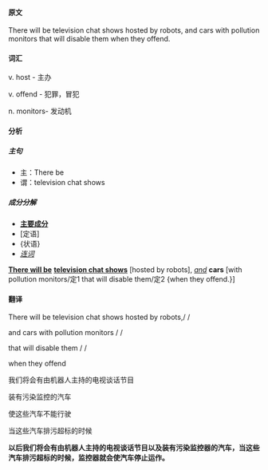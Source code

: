 #### 原文

There will be television chat shows hosted by robots, and cars with pollution monitors that will disable them when they offend.

#### 词汇

v. host - 主办

v. offend - 犯罪，冒犯  

n. monitors- 发动机

 #### 分析

##### 主句

- 主：There be
- 谓：television chat shows

##### 成分分解

- **<u>主要成分</u>**
- [定语]
- {状语}
- *<u>连词</u>*

**<u>There will be</u>** **<u>television chat shows</u>** [hosted by robots], <u>*and*</u> **cars** [with pollution monitors/定1 that will disable them/定2 {when they offend.}]

#### 翻译

There will be television chat shows hosted by robots,/ /

 and cars with pollution monitors / / 

that will disable them / / 

when they offend

我们将会有由机器人主持的电视谈话节目

装有污染监控的汽车

使这些汽车不能行驶

当这些汽车排污超标的时候



**以后我们将会有由机器人主持的电视谈话节目以及装有污染监控器的汽车，当这些汽车排污超标的时候，监控器就会使汽车停止运作。**